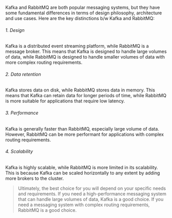 Kafka and RabbitMQ are both popular messaging systems, but they have some fundamental differences in terms of design philosophy, architecture and use cases. Here are the key distinctions b/w Kafka and RabbitMQ:

###### 1. Design
Kafka is a distributed event streaming platform, while RabbitMQ is a message broker. This means that Kafka is designed to handle large volumes of data, while RabbitMQ is designed to handle smaller volumes of data with more complex routing requirements.
###### 2. Data retention
Kafka stores data on disk, while RabbitMQ stores data in memory. This means that Kafka can retain data for longer periods of time, while RabbitMQ is more suitable for applications that require low latency.
###### 3. Performance 
Kafka is generally faster than RabbitMQ, especially large volume of data. However, RabbitMQ can be more performant for applications with complex routing requirements.
###### 4. Scalability
Kafka is highly scalable, while RabbitMQ is more limited in its scalability. This is because Kafka can be scaled horizontally to any extent by adding more brokers to the cluster.

> Ultimately, the best choice for you will depend on your specific needs and requirements. If you need a high-performance messaging system that can handle large volumes of data, Kafka is a good choice. If you need a messaging system with complex routing requirements, RabbitMQ is a good choice.